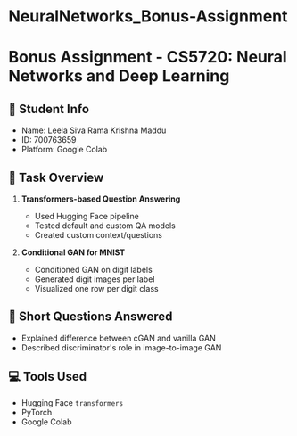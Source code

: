 # NeuralNetworks_Bonus-Assignment

# Bonus Assignment - CS5720: Neural Networks and Deep Learning

## 👤 Student Info
- Name: Leela Siva Rama Krishna Maddu
- ID: 700763659
- Platform: Google Colab

## 🧠 Task Overview
1. **Transformers-based Question Answering**
   - Used Hugging Face pipeline
   - Tested default and custom QA models
   - Created custom context/questions

2. **Conditional GAN for MNIST**
   - Conditioned GAN on digit labels
   - Generated digit images per label
   - Visualized one row per digit class

## 💬 Short Questions Answered
- Explained difference between cGAN and vanilla GAN
- Described discriminator's role in image-to-image GAN

## 💻 Tools Used
- Hugging Face `transformers`
- PyTorch
- Google Colab
